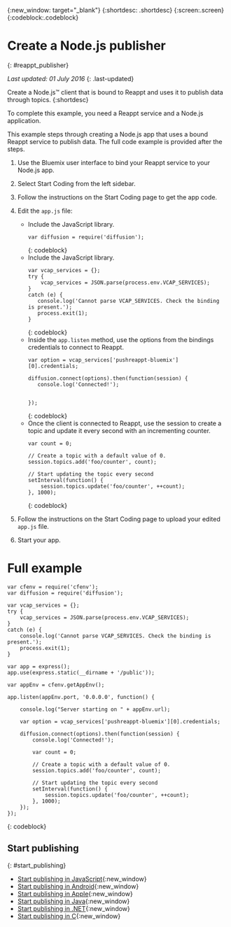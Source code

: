 {:new_window: target="_blank"}
{:shortdesc: .shortdesc}
{:screen:.screen}
{:codeblock:.codeblock}


# Create a Node.js publisher
{: #reappt_publisher}

*Last updated: 01 July 2016*
{: .last-updated}


Create a Node.js™ client that is bound to Reappt and uses it to publish data through topics.
{:shortdesc}


To complete this example, you need a Reappt service and a Node.js application.  


This example steps through creating a Node.js app that uses a bound Reappt service to publish data. The full code example is provided after the steps.


1. Use the Bluemix user interface to bind your Reappt service to your Node.js app.

2. Select Start Coding from the left sidebar.

3. Follow the instructions on the Start Coding page to get the app code.

4. Edit the `app.js` file:
   *  Include the JavaScript library.
      ```
      var diffusion = require('diffusion');
      ```
      {: codeblock}
   *  Include the JavaScript library.
      ```
      var vcap_services = {};
      try {
          vcap_services = JSON.parse(process.env.VCAP_SERVICES);
      }
      catch (e) {
	     console.log('Cannot parse VCAP_SERVICES. Check the binding is present.');
	     process.exit(1);
      }
      ```
      {: codeblock}
   *  Inside the `app.listen` method, use the options from the bindings credentials to connect to Reappt.
      ```
      var option = vcap_services['pushreappt-bluemix'][0].credentials;

      diffusion.connect(options).then(function(session) {
         console.log('Connected!');

       
      });
      ```  
      {: codeblock}    
   *  Once the client is connected to Reappt, use the session to create a topic and update it every second with an incrementing counter.
      ```
      var count = 0;
        
      // Create a topic with a default value of 0. 
      session.topics.add('foo/counter', count);
  
      // Start updating the topic every second
      setInterval(function() {
          session.topics.update('foo/counter', ++count);
      }, 1000);
      ```
      {: codeblock}
5. Follow the instructions on the Start Coding page to upload your edited `app.js` file.

6. Start your app.



# Full example 

```
var cfenv = require('cfenv');
var diffusion = require('diffusion');

var vcap_services = {};
try {
	vcap_services = JSON.parse(process.env.VCAP_SERVICES);
}
catch (e) {
	console.log('Cannot parse VCAP_SERVICES. Check the binding is present.');
	process.exit(1);
}

var app = express();
app.use(express.static(__dirname + '/public'));

var appEnv = cfenv.getAppEnv();

app.listen(appEnv.port, '0.0.0.0', function() {

    console.log("Server starting on " + appEnv.url);

    var option = vcap_services['pushreappt-bluemix'][0].credentials;

    diffusion.connect(options).then(function(session) {
        console.log('Connected!');

        var count = 0;
        
        // Create a topic with a default value of 0. 
        session.topics.add('foo/counter', count);
  
        // Start updating the topic every second
        setInterval(function() {
            session.topics.update('foo/counter', ++count);
        }, 1000);
    });
});
```
{: codeblock}




## Start publishing
{: #start_publishing}

* [Start publishing in JavaScript](http://developer.reappt.io/docs/manual/html/developerguide/apis/javascript/getting_started_publisher.html){:new_window}
* [Start publishing in Android](http://developer.reappt.io/docs/manual/html/developerguide/apis/android/getting_started_publisher.html){:new_window}
* [Start publishing in Apple](http://developer.reappt.io/docs/manual/html/developerguide/apis/apple/getting_started_publisher.html){:new_window}
* [Start publishing in Java](http://developer.reappt.io/docs/manual/html/developerguide/apis/java/getting_started_publisher.html){:new_window}
* [Start publishing in .NET](http://developer.reappt.io/docs/manual/html/developerguide/apis/dotnet/getting_started_publisher.html){:new_window}
* [Start publishing in C](http://developer.reappt.io/docs/manual/html/developerguide/apis/c/getting_started_publisher.html){:new_window}

 
